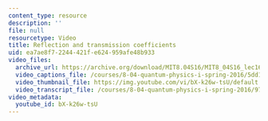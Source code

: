 ```yaml
---
content_type: resource
description: ''
file: null
resourcetype: Video
title: Reflection and transmission coefficients
uid: ea7ae8f7-2244-421f-e624-959afe48b933
video_files:
  archive_url: https://archive.org/download/MIT8.04S16/MIT8_04S16_lec16_s2_300k.mp4
  video_captions_file: /courses/8-04-quantum-physics-i-spring-2016/5dd12b1f85a95fe99618ea4d1929f57d_bX-k26w-tsU.vtt
  video_thumbnail_file: https://img.youtube.com/vi/bX-k26w-tsU/default.jpg
  video_transcript_file: /courses/8-04-quantum-physics-i-spring-2016/9734de7595fbb45427406a3701e4abdd_bX-k26w-tsU.pdf
video_metadata:
  youtube_id: bX-k26w-tsU
---
```

